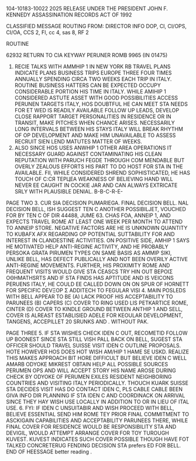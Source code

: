 104-10183-10022 2025 RELEASE UNDER THE PRESIDENT JOHN F. KENNEDY ASSASSINATION RECORDS ACT OF 1992

CLASSIFIED MESSAGE
ROUTING
FROM: DIRECTOR
INFO
DOP, CI, CI/OPS, CI/OA, CCS 2, FI, cc 4, sas 8, RF 2

ROUTINE

62932
RETURN TO CIA
KEYWAY PERUNER
ROMB 9965 (IN 01475)
1. RECIE TALKS WITH AMMHIP 1 IN NEW YORK RB TRAVEL PLANS INDICATE PLANS
BUSINESS TRIPS EUROPE THREE FOUR TIMES ANNUALLY SPENDING CIRCA TWO WEEKS EACH
TRIP IN ITALY. ROUTINE BUSINESS HATTERS CAN BE EXPECTED OCCUPY CONSIDERABLE
PORTION HIS TIME IN ITALY. WHILE AMIHIP 1 CONSIDERED ASTUTE ASSET WITH GOOD
POSSIBILITIES ACCESS PERUNEN TARGETS ITALY, HOS DOUBTFUL HE CAN MEET STA NEEDS
FOR ET WED IS READILY AVAILABLE FOLLOW UP LEADS, DEVELOP CLOSE RAPPORT TARGET
PERSONALITIES IN RESIDENCE OR IN TRANSIT, MAKE PITCHES WHEN CHANCE ARISES.
NECESSARILY LONG INTERVALS BETWEEN HIS STAYS ITALY WILL BREAK RHYTHM OF OP
DEVELOPMENT AND MAKE HIM UNAVAILABLE TO ASSESS RECRUIT SIEN LEND MATUTES MATTER OF WEEKS.
2. ALSO SINCE HOS USES ANWHIP 1 OTHER AREA OPERATIONS IT NECESSARY GUARD
AGAINST CONTAMINATING HIS CLEAN REPUTATION WITH PARUCH FEGDE THROUGH COM
MENDABLE BUT OVERLY ZEALOUS EFFORTS HIS PART TO DO HOST FOR STA IN THE AVAILABLE.
FII, WHILE CONSIDERED SHREND SOPHISTICATED, HE HAS TOUCH OF C:CЯ ТЕРЦЕA
WEAKNESS OF BELIEVING HAND WILL NEVER EE CAUGHT IN COCKIE JAR AND CAN ALWAYS
EXTRICATE SRLY WITH PLAUSIBLE DENIAL.
B-B-C-R-E-

PAGE TWO
3. CUR SIA DECISION PUMARIEGA. FINAL DECISION BELL.
NAL DECISION BELL, ISH SUGGEST TEN C ANOTHER POSSIBILJET, VOUCHED FOR BY
TEN C OF DIR 44488, JUME 63. CHAS FOA, ANNEIP 1, AND EXPECTS TRAVEL ROME AT LEAST ONE WEEK PER MONTH TO ATTEND TO
ANNEIP STORE. NEGATIVE FACTORS ARE HE IS UNKNOWN QUANTITY TO KUBAFX AFX REGARDING
OP POTENTIAL SUTTABILITY FOR AND INTEREST IN CLANDESTINE ACTIVITIES. ON
POSITIVE SIDE, AMHIP 1 SAYS HE MOTIVATED HELP ANTI-REGINE ACTIVITY, AND HE
PROBABLY PERSOKA GRATA PIRUMEN TYPES ON SAME BASIS AS AMMIP SIKI, UNLIKE
BELL, HAS DEFECT PUBLICALLY AND NOT BEEN OVERILY ACTIVE ANTI-REGINE MOVEMENTS.
FURTHER, HIS PROXIMITY ROME AND FREQUENT VISITS WOULD GIVE STA CEASCS TRY HIN
OUT ΒΕΡΟΙΣ ΟΘHMATHSRTS AND IF STA FINDS HAS APTITUDE AND IS VEICONS PERUENS
ITALY, HE COULD EE CALLED DOWN ON ON SPUR OF HORNETT FOR SPECIFIC DEVΞΟΡ Σ
ADDITECH TO FEGULAR VISI
4. MAIN POSLEDS WITH BELL APPEAR TO BE (A) LACK PROOF HIS ACCEPTABILITY TO PARUNEES (B) CAPERS (C) COVER TO RING USED LIS PETKARTICE ROME,
CINTER (D) COVER TO KINDLE GROUND BETWEEN ANTHIP 1 AND SELL, COVER IS ALREAST ESTABLISIED
ADELE FOR KEOULAR DEVELOPMENT, TANGENS, ACCEPILLET 20 SRUNKS AND . WITHOUT PAK.

PAGE THREE
5. IF STA WISHES CHECK IDEN C OUT, RECOMETID FOLLOW UP BOONEST SINCE STA
STILL VISH PALL BACK ON BELL, SUGEST STA OFFICER SHOULD TRAVEL SUISSE VISIT
IDEN C OUTLINE PROPOSALS. HOTE HOWEVER HOS DOES HOT WISH AM/HIP 1 HAME SE USKD.
REALIZE THIS MAKES APPROACH BIT HORE DIFFICULT BUT BELIEVE IDEN C WELL AMARB
ODYOKE MIKREST OBTAIN HELP ALL POSSIBLE SOURCES PERUMEN OPS AND WILL ACCEPT
STORY HIS NAME AROSE DURING CHECK BY ODYOKE OF PERUMEN EXILES RESIDENT
NEIGHBORING COUNTRIES AND VISITING ITALY PERIODICALLY. THOUCH KUARK SUISSE
STA DECIDES VISIT
HAS DO CONTACT IDEN C, PLS CABLE CABLE BEEN GIVA INFO DIR PLANNING IF STA
IDEN C AND COORDINACK ON ARRIVAL SINCE THEY HAY WISH USE LOCALLY IN ADDITION TO
OR IN LIEU OF ITAL USE.
6. FYI: IF IDEN C UNSUITABIR AND WISH PROCEED WITH BELL, BELIEVE
ESSENTIAL SEND HIM ROME TEY PRIOR FINAL COMMITMENT TO ASCKIGAIN CAPABILITIES
AND ACCEPTABILITY PARUNEES THERE, WHILE FINAL COVER FOR RESIDENCE WOULD BE
RESPONSIBILITY STA AND DEVIGIL, WOULD ATTEMPT ARRANGE COVER FOR TOY TUROUGH
KUVEST. KUVEST INDICATES SUCH COVER POSSIBLE THOUGH HAVE FOT TALKED CONCRETERUG FENDING DECISION STA prefers ED FOR BELL. END OF HEESSAGE
better reading .

